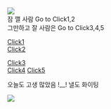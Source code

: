 # 

![](https://i.pinimg.com/736x/4a/b6/97/4ab697eb411c7c6190bcf052058e33ac.jpg)   
잠 깰 사람 Go to Click1,2  
그만하고 잘 사람은 Go to Click3,4,5 

[Click1](https://youtu.be/RvM_JrRMlFo)        
[Click2](https://youtu.be/tR1ECf4sEpw)    
    
[Click3](https://youtu.be/Dsa8mx4WVOA)  
[Click4](https://youtu.be/ZWue6i_LRZ4)
[Click5](https://youtu.be/3a2zpi9YEdM)
    
오늘도 고생 많았음 !__! 낼도 화이팅    
  
![](https://app.jjalbang.today/jjv1Lg.jpg)  

